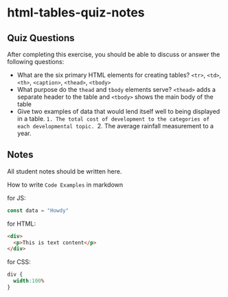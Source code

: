 # html-tables-quiz-notes

## Quiz Questions

After completing this exercise, you should be able to discuss or answer the following questions:

- What are the six primary HTML elements for creating tables?
`<tr>`, `<td>`, `<th>`, `<caption>`, `<thead>`, `<tbody>`
- What purpose do the `thead` and `tbody` elements serve?
`<thead>` adds a separate header to the table and `<tbody>` shows the main body of the table
- Give two examples of data that would lend itself well to being displayed in a table.
`1. The total cost of development to the categories of each developmental topic.
`2. The average rainfall measurement to a year.

## Notes

All student notes should be written here.


How to write `Code Examples` in markdown

for JS:
```javascript
const data = "Howdy"
```

for HTML:
```html
<div>
  <p>This is text content</p>
</div>
```

for CSS:
```css
div {
  width:100%
}
```
